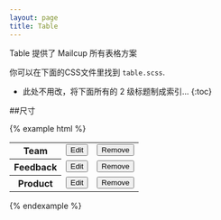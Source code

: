 ```yaml
---
layout: page
title: Table
---
```


Table 提供了 Mailcup 所有表格方案

你可以在下面的CSS文件里找到 `table.scss`.

* 此处不用改，将下面所有的 2 级标题制成索引...
{:toc}

##尺寸

{% example html %}
<table class="mc-table table-hover">
      <tbody>
        <tr>
          <th scope="row"><span class="mc-leftmenu-item-label"></span>Team</th>
          <td><button class='mc-button-link'>Edit</button></td>
          <td><button class='mc-button-link-danger'>Remove</button></td>
        </tr>
        <tr>
          <th scope="row"><span class="mc-leftmenu-item-label"></span>Feedback</th>
          <td><button class='mc-button-link'>Edit</button></td>
          <td><button class='mc-button-link-danger'>Remove</button></td>
        </tr>
        <tr>
          <th scope="row"><span class="mc-leftmenu-item-label"></span>Product</th>
          <td><button class='mc-button-link'>Edit</button></td>
          <td><button class='mc-button-link-danger'>Remove</button></td>
        </tr>
      </tbody>
</table>
{% endexample %}
